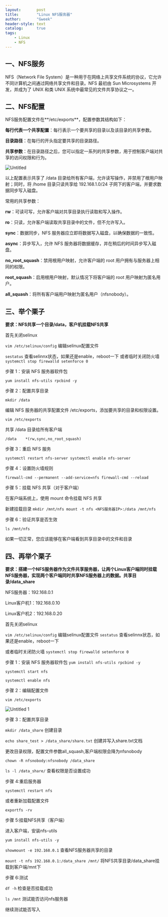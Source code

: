 ```yaml
---
layout:       post
title:        "Linux NFS服务器"
author:       "Gweek"
header-style: text
catalog:      true
tags:
    - Linux
    - NFS
---
```




## 一、NFS服务

NFS（Network File System）是一种用于在网络上共享文件系统的协议，它允许不同计算机之间通过网络共享文件和目录。NFS 最初由 Sun Microsystems 开发，并成为了 UNIX 和类 UNIX 系统中最常见的文件共享协议之一。

## 二、NFS配置

NFS服务配置文件在**/etc/exports**，配置参数其结构如下：

**每行代表一个共享配置**：每行表示一个要共享的目录以及该目录的共享参数。

**目录路径**：在每行的开头指定要共享的目录路径。

**共享参数**：在目录路径之后，您可以指定一系列的共享参数，用于控制客户端对共享的访问权限和行为。

![Untitled](https://github.com/soslane/soslane.github.io/assets/149466045/3605aae4-7bc7-4dd2-83d6-a096d2c26699)

以上配置表示共享了 /data 目录给所有客户端，允许读写操作，并禁用了根用户映射；同时，将 /home 目录只读共享给 192.168.1.0/24 子网下的客户端，并要求数据同步写入磁盘。

常用的共享参数：

**rw**：可读可写，允许客户端对共享目录执行读取和写入操作。

**ro**：只读，允许客户端读取共享目录中的文件，但不允许写入。

**sync**：数据同步，NFS 服务器应立即将数据写入磁盘，以确保数据的一致性。

**async**：异步写入，允许 NFS 服务器将数据缓存，并在稍后的时间异步写入磁盘。

**no_root_squash**：禁用根用户映射，允许客户端的 root 用户拥有与服务器上相同的权限。

**root_squash**：启用根用户映射，默认情况下将客户端的 root 用户映射为匿名用户。

**all_squash**：将所有客户端用户映射为匿名用户（nfsnobody）。

## 三、举个栗子
**要求：NFS共享一个目录/data，客户机挂载NFS共享**

首先关闭selinux

`vim /etc/selinux/config`    编辑selinux配置文件

`sestatus`                   查看selinnx状态，如果还是enable，reboot一下
或者临时关闭防火墙
`systemctl stop firewalld
setenforce 0`

步骤 1：安装 NFS 服务器软件包

`yum install nfs-utils rpcbind -y`

步骤 2：配置共享目录

`mkdir /data`

编辑 NFS 服务器的共享配置文件 /etc/exports，添加要共享的目录和权限设置。

`vim /etc/exports`

共享 /data 目录给所有客户端

`/data    *(rw,sync,no_root_squash)`

步骤 3：重启 NFS 服务

`systemctl restart nfs-server
systemctl enable nfs-server`

步骤 4：设置防火墙规则

`firewall-cmd --permanent --add-service=nfs
firewall-cmd --reload`

步骤 5：挂载 NFS 共享（对于客户端）

在客户端系统上，使用 mount 命令挂载 NFS 共享

新建挂载目录
`mkdir /mnt/nfs
mount -t nfs <NFS服务器IP>:/data /mnt/nfs`

步骤 6：验证共享是否生效

`ls /mnt/nfs`

如果一切正常，您应该能够在客户端看到共享目录中的文件和目录

## 四、再举个栗子

**要求：搭建一个NFS服务器作为文件共享服务器，让两个Linux客户端同时挂载NFS服务器，实现两个客户端同时共享NFS服务器上的数据。共享目录/data\_share**

NFS服务器：192.168.0.1

Linux客户机1：192.168.0.10

Linux客户机2：192.168.0.20

首先关闭selinux

`vim /etc/selinux/config`    编辑selinux配置文件
`sestatus`                   查看selinnx状态，如果还是enable，reboot一下

或者临时关闭防火墙
`systemctl stop firewalld
setenforce 0`

步骤 1：安装 NFS 服务器软件包
`yum install nfs-utils rpcbind -y`

`systemctl start nfs`

`systemctl enable nfs`

步骤 2：编辑配置文件

`vim /etc/exports`

![Untitled 1](https://github.com/soslane/soslane.github.io/assets/149466045/82e88b78-58c7-4021-8e9e-7b1650192498)


步骤 3：配置共享目录

`mkdir /data_share`    创建目录

`echo share_test > /data_share/share.txt`  创建并写入share.txt文档

更改目录权限，配置文件参数all\_squash,客户端权限会降为nfsnobody

`chown -R nfsnobody:nfsnobody /data_share`

`ls -l /data_share/`   查看权限是否设置成功

步骤 4:重启服务器

`systemctl restart nfs`

或者重新加载配置文件

`exportfs -rv`

步骤 5:挂载NFS共享（客户端）

进入客户端，安装nfs-utils

`yum install nfs-utils -y`

`showmount -e 192.168.0.1`    查看NFS服务器共享的目录

`mount -t nfs 192.168.0.1:/data_share /mnt/`  将NFS共享目录/data\_share挂载到客户端/mnt下

步骤 6:测试

`df -h`    检查是否挂载成功

`ls /mnt`  测试能否访问nfs服务器

继续测试能否写入
